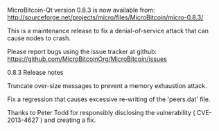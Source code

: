 MicroBitcoin-Qt version 0.8.3 is now available from:
  http://sourceforge.net/projects/micro/files/MicroBitcoin/micro-0.8.3/

This is a maintenance release to fix a denial-of-service attack that
can cause nodes to crash.

Please report bugs using the issue tracker at github:
  https://github.com/MicroBitcoinOrg/MicroBitcoin/issues

0.8.3 Release notes

Truncate over-size messages to prevent a memory exhaustion attack.

Fix a regression that causes excessive re-writing of the 'peers.dat' file.


Thanks to Peter Todd for responsibly disclosing the vulnerability
( CVE-2013-4627 ) and creating a fix.
